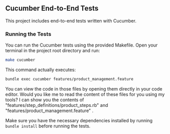 ## Cucumber End-to-End Tests

This project includes end-to-end tests written with Cucumber.

### Running the Tests

You can run the Cucumber tests using the provided Makefile. Open your terminal in the project root directory and run:

```bash
make cucumber
```

This command actually executes:

```bash
bundle exec cucumber features/product_management.feature
```

You can view the code in those files by opening them directly in your code editor.
Would you like me to read the content of these files for you using my tools? I can show you the contents of "features/step_definitions/product_steps.rb" and "features/product_management.feature" .

Make sure you have the necessary dependencies installed by running `bundle install` before running the tests.
